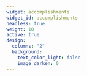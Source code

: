 ```yaml
---
widget: accomplishments
widget_id: accomplishments
headless: true
weight: 10
active: true
design:
  columns: "2"
  background:
    text_color_light: false
    image_darken: 0
---
```

